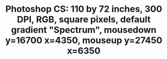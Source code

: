 ---
ee_id_thing: '143'
site: '1'
type: '2'
inv_num: 2010-047
add_credit:
url: 2010-047-photoshop-cs
title: 'Photoshop CS: 110 by 72 inches, 300 DPI, RGB, square pixels, default gradient
  "Spectrum", mousedown y=16700 x=4350, mouseup y=27450 x=6350'
year: '2010'
display_year: '2010'
medium: Chromogenic print
dims: 110 x 72 inches
pitch:
ps:
live_url:
youtube:
https://github.com/coryarcangel/alu:
imgs: photoshop-cs-2010-047-full-cropped-database-ropac.jpg
subheading:
download:
commission:
related:
layout: things-i-made
---